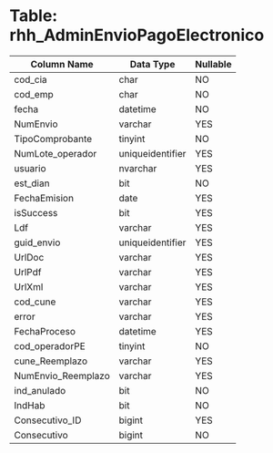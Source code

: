 # Table: rhh_AdminEnvioPagoElectronico

| Column Name | Data Type | Nullable |
|-------------|-----------|----------|
| cod_cia | char | NO |
| cod_emp | char | NO |
| fecha | datetime | NO |
| NumEnvio | varchar | YES |
| TipoComprobante | tinyint | NO |
| NumLote_operador | uniqueidentifier | YES |
| usuario | nvarchar | YES |
| est_dian | bit | NO |
| FechaEmision | date | YES |
| isSuccess | bit | YES |
| Ldf | varchar | YES |
| guid_envio | uniqueidentifier | YES |
| UrlDoc | varchar | YES |
| UrlPdf | varchar | YES |
| UrlXml | varchar | YES |
| cod_cune | varchar | YES |
| error | varchar | YES |
| FechaProceso | datetime | YES |
| cod_operadorPE | tinyint | NO |
| cune_Reemplazo | varchar | YES |
| NumEnvio_Reemplazo | varchar | YES |
| ind_anulado | bit | NO |
| IndHab | bit | NO |
| Consecutivo_ID | bigint | YES |
| Consecutivo | bigint | NO |
